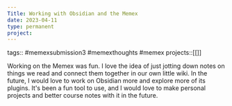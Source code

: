 ```yaml
---
Title: Working with Obsidian and the Memex
date: 2023-04-11
type: permanent
project:
---
```


tags::  #memexsubmission3 #memexthoughts #memex 
projects::[[]]

Working on the Memex was fun. I love the idea of just jotting down notes on things we read and connect them together in our own little wiki. In the future, I would love to work on Obsidian more and explore more of its plugins. It's been a fun tool to use, and I would love to make personal projects and better course notes with it in the future.